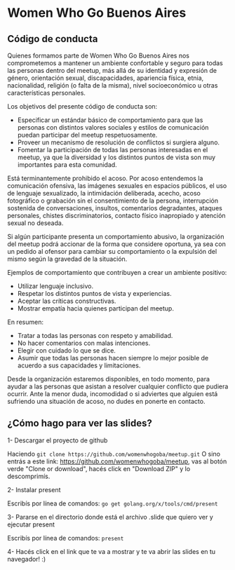 # Women Who Go Buenos Aires

## Código de conducta

Quienes formamos parte de Women Who Go Buenos Aires nos comprometemos a mantener un ambiente confortable y seguro para todas las personas dentro del meetup, más allá de su identidad y expresión de género, orientación sexual, discapacidades, apariencia física, etnia, nacionalidad, religión (o falta de la misma), nivel socioeconómico u otras características personales.

Los objetivos del presente código de conducta son:
- Especificar un estándar básico de comportamiento para que las personas con distintos valores sociales y estilos de comunicación puedan participar del meetup respetuosamente.
- Proveer un mecanismo de resolución de conflictos si surgiera alguno.
- Fomentar la participación de todas las personas interesadas en el meetup, ya que la diversidad y los distintos puntos de vista son muy importantes para esta comunidad.

Está terminantemente prohibido el acoso. Por acoso entendemos la comunicación ofensiva, las imágenes sexuales en espacios públicos, el uso de lenguaje sexualizado, la intimidación deliberada, acecho, acoso fotográfico o grabación sin el consentimiento de la persona, interrupción sostenida de conversaciones, insultos, comentarios degradantes, ataques personales, chistes discriminatorios, contacto físico inapropiado y atención sexual no deseada.

Si algún participante presenta un comportamiento abusivo, la organización del meetup podrá accionar de la forma que considere oportuna, ya sea con un pedido al ofensor para cambiar su comportamiento o la expulsión del mismo según la gravedad de la situación.

Ejemplos de comportamiento que contribuyen a crear un ambiente positivo:
- Utilizar lenguaje inclusivo.
- Respetar los distintos puntos de vista y experiencias.
- Aceptar las críticas constructivas.
- Mostrar empatía hacia quienes participan del meetup.

En resumen:
- Tratar a todas las personas con respeto y amabilidad.
- No hacer comentarios con malas intenciones.
- Elegir con cuidado lo que se dice.
- Asumir que todas las personas hacen siempre lo mejor posible de acuerdo a sus capacidades y limitaciones.

Desde la organización estaremos disponibles, en todo momento, para ayudar a las personas que asistan a resolver cualquier conflicto que pudiera ocurrir. Ante la menor duda, incomodidad o si adviertes que alguien está sufriendo una situación de acoso, no dudes en ponerte en contacto.


## ¿Cómo hago para ver las slides?

1- Descargar el proyecto de github

Haciendo `git clone https://github.com/womenwhogoba/meetup.git`
O sino entrás a este link: https://github.com/womenwhogoba/meetup, vas al botón verde "Clone or download", hacés click en "Download ZIP" y lo descomprimís.

2- Instalar present

Escribís por línea de comandos: `go get golang.org/x/tools/cmd/present`

3- Pararse en el directorio donde está el archivo .slide que quiero ver y ejecutar present

Escribís por línea de comandos: `present`

4- Hacés click en el link que te va a mostrar y te va abrir las slides en tu navegador! :)